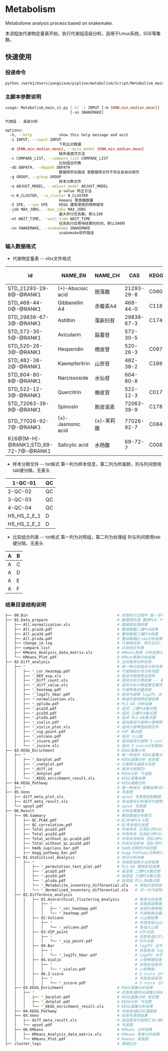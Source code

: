 # Metabolism
Metabolome analysis process based on snakemake.

本流程由代谢物定量表开始，执行代谢组高级分析。适用于Linux系统，SGE等集群。



## 快速使用

### 投递命令

```sh
python /work1/Users/yangsixue/pipline/metabolism/Script/Metabolism_main_v1.py -i [代谢物定量表] -m [缺失值填充方式] -g [样本分群文件] -a [pvalue 矫正方法] -S [kegg分析 模式物种缩写] -n [kmeans聚类簇数量]
```

### 主脚本参数说明

```sh
usage: Metabolism_main_v1.py [-h] -i INPUT [-m {KNN,min,median,mean}] [-c COMPARE_LIST] [-db DBPATH] -g GROUP [-a ADJUST_MODEL] [-n N_CLUSTER] [-S SPE] [-job MAX_JOBS] [-wt WAIT_TIME]
                             [-sn SNAKEMAKE]

代谢组 - 高级分析

options:
  -h, --help            show this help message and exit
  -i INPUT, --input INPUT
                        下机比对数据
  -m {KNN,min,median,mean}, --miss_model {KNN,min,median,mean}
                        缺失值填充方法
  -c COMPARE_LIST, --compare_list COMPARE_LIST
                        比较组合列表
  -db DBPATH, --dbpath DBPATH
                        数据库所在路径 若数据库文件不存在会自动填充
  -g GROUP, --group GROUP
                        样本分群文件
  -a ADJUST_MODEL, --adjust_model ADJUST_MODEL
                        p-value 矫正方法
  -n N_CLUSTER, --n_cluster N_CLUSTER
                        kmeans 聚类簇数量
  -S SPE, --spe SPE     KEGG 建库使用的物种缩写
  -job MAX_JOBS, --max_jobs MAX_JOBS
                        最大并行任务数，默认100
  -wt WAIT_TIME, --wait_time WAIT_TIME
                        任务执行后等待结果的时间，默认300秒
  -sn SNAKEMAKE, --snakemake SNAKEMAKE
                        snakemake软件路径
```

### 输入数据格式

* 代谢物定量表 -- xlsx文件格式

| id                                   | NAME_EN           | NAME_CH    | CAS        | KEGG_ID | FORMULA   | EXACT_MASS | CLASS_EN             | CLASS_CH      | q1    | q3    | ionmode | rt   | 1-QC-01(样本列往后顺延) |
| ------------------------------------ | ----------------- | ---------- | ---------- | ------- | --------- | ---------- | -------------------- | ------------- | ----- | ----- | ------- | ---- | ----------------------- |
| STD_21293-29-8@-@RANK1               | (+)-Abscisic acid | 脱落酸     | 21293-29-8 | C06082  | C15H20O4  | 264.1362   | phytohormone         | 植物激素      | 263   | 153   | -       | 7.86 | 1491842.063             |
| STD_468-44-0@-@RANK1                 | Gibberellin A4    | 赤霉素A4   | 468-44-0   | C11864  | C19H24O5  | 332.1624   | phytohormone         | 植物激素      | 331   | 243   | -       | 9.98 | 916.426                 |
| STD_29838-67-3@-@RANK1               | Astilbin          | 落新妇苷   | 29838-67-3 | C17449  | C21H22O11 | 450.1162   | flavonoids           | 类黄酮        | 448.9 | 302.8 | -       | 6.23 | 9283.725                |
| STD_572-30-5@-@RANK1                 | Avicularin        | 扁蓄苷     | 572-30-5   |         | C20H18O11 | 434.084911 | flavonoids           | 类黄酮        | 432.9 | 300.4 | -       | 6.47 | 1204419.81              |
| STD_520-26-3@-@RANK1                 | Hesperidin        | 橙皮苷     | 520-26-3   | C09755  | C28H34O15 | 610.1898   | flavonoids           | 类黄酮        | 609   | 300.8 | -       | 6.65 | 4258.1705               |
| STD_482-38-2@-@RANK1                 | Kaempferitrin     | 山奈苷     | 482-38-2   | C16981  | C27H30O14 | 578.1636   | flavonoids           | 类黄酮        | 577.5 | 431.7 | -       | 6.09 | 9742.047999             |
| STD_604-80-8@-@RANK1                 | Narcissoside      | 水仙苷     | 604-80-8   |         | C28H32O16 | 624.169035 | flavonoids           | 类黄酮        | 622.9 | 314.9 | -       | 6.38 | 31673.249               |
| STD_522-12-3@-@RANK1                 | Quercitrin        | 槲皮苷     | 522-12-3   | C01750  | C21H20O11 | 448.1006   | flavonoids           | 类黄酮        | 446.9 | 300.8 | -       | 6.59 | 218223.0145             |
| STD_72063-39-9@-@RANK1               | Spinosin          | 斯皮诺素   | 72063-39-9 | C17834  | C28H32O15 | 608.1741   | flavonoids           | 类黄酮        | 607.5 | 606.8 | -       | 5.79 | 4811.1                  |
| STD_77026-92-7@-@RANK1               | (±)-Jasmonic acid | (±)-茉莉酸 | 77026-92-7 | C08491  | C12H18O3  | 210.1256   | phytohormone         | 植物激素      | 209   | 59    | -       | 8.94 | 33149.6145              |
| 616@[M-H]-@RANK1;STD_69-72-7@-@RANK1 | Salicylic acid    | 水杨酸     | 69-72-7    | C00805  | C7H6O3    | 138.031695 | Phenols;phytohormone | 酚类;植物激素 | 137   | 93    | -       | 7.06 | 44330.2575              |

* 样本分群文件 -- txt格式 第一列为样本信息，第二列为所属群，列与列间使用tab键分隔，无表头

| 1-QC-01     | QC   |
| ----------- | ---- |
| 2-QC-02     | QC   |
| 3-QC-03     | QC   |
| 4-QC-04     | QC   |
| H5_HS_2_E_1 | D    |
| H5_HS_2_E_2 | D    |

* 比较组合列表 -- txt格式 第一列为对照组，第二列为处理组 列与列间使用tab键分隔，无表头

| A    | B    |
| ---- | ---- |
| A    | C    |
| A    | D    |
| A    | E    |
| A    | F    |



### 结果目录结构说明

```sh
├── 00.Bin                                        # 存放执行过程中 每一步命令
├── 01.Data_prepare                               # 数据预处理 整体PCA、PLS-DA、K-mean分析结果
│   ├── All.normalization.xls                     # 数据预处理结果
│   ├── All.pca2d.pdf                             # 整体数据二维PCA结果
│   ├── All.pca3d.pdf                             # 整体数据三维PCA结果
│   ├── All.plsda.pdf                             # 整体数据plsda分析结果
│   ├── change_id.log                             # 代谢物名称、转化后ID、kegg ID对应表
│   ├── compare.list                              # 比较组合列表
│   ├── KMeans_Analysis_data_matrix.xls           # KMeans聚类 分析结果对应表
│   └── KMeans_Plot.pdf                           # KMean聚类分析结果
├── 02.Diff_analysis                              # 比较差异分析目录
│   ├── *                                         # 每一种比较组合分析目录
│   │   ├── *_cor_heatmap.pdf                     # 代谢物相关性分析热图
│   │   ├── *_DEP_exp.xls                         # 差异代谢物表达矩阵
│   │   ├── *_Diff_count.xls                      # 差异分析计算结果 -- 每一种代谢物对一个的组间p-value、q-value、VIP、fold-change等
│   │   ├── *_diff_value.xls                      # 差异分析计算结果显著性，上调、下调注释
│   │   ├── *_heatmap.pdf                         # 代谢物表达量热图
│   │   ├── *_log2fc_hbar.pdf                     # 差异代谢物 log2FC 水平柱状图 -- 上调和下调分别选取top 10绘制
│   │   ├── *.normalization.xls                   # 两组代谢物预处理结果
│   │   ├── *_oplsda.pdf                          # PLS-DA 分析结果
│   │   ├── *.pca2d.pdf                           # 组间 二维PCA散点图
│   │   ├── *.pca3d.pdf                           # 组间 三维PCA散点图
│   │   ├── *.plsda.pdf                           # 组间 PLS-DA散点图
│   │   ├── *_violin.pdf                          # 组间差异代谢物小提琴图
│   │   ├── *_violin_plot.xls                     # 组间小提琴图绘制文件
│   │   ├── *_vip_point.pdf                       # VIP 散点图
│   │   ├── *_volcano.pdf                         # 组间 火山图
│   │   ├── *_zscore.pdf                          # 组间差异代谢物 Z-score分布图
│   │   └── *_zscore.xls                          # 组间 Z-score分布图绘制文件
├── 03.KEGG_Enrichment                            # KEGG富集分析
│   ├── *                                         # 每一种组合 KEGG富集分析目录
│   │   ├── *_barplot.pdf                         # KEGG富集分析 柱状图
│   │   ├── *_cnetplot.pdf                        # 代谢物与通路关系图
│   │   ├── *_diff.id                             # 差异代谢物ID
│   │   ├── *_dotplot.pdf                         # KEGG分析 气泡图
│   │   └── *_KEGG_enrichment_result.xls          # KEGG富集结果
├── 04.KEGG_Pathway                               # KEGG通路分析
│   ├── *                                         # 每一种组合 富集结果对应的通路图
├── 05.Venn                                       # 韦恩图
│   ├── diff_meta_plot.xls                        # upset 韦恩图绘制数据
│   ├── diff_meta_result.xls                      # 各组差异分析差异代谢物汇总结果
│   └── upset.pdf                                 # upset 韦恩图
├── 06.Result                                     # 分析结果整理
│   ├── 00.Summary                                # 整体数据分布情况
│   │   ├── QC.PCAX.pdf                           # QC样本PCA-X图
│   │   ├── QC_correlation.pdf                    # QC样本相关性图
│   │   ├── Total.pca2d.pdf                       # 所有样本 包含QC的PCA二维散点图
│   │   ├── Total.pca3d.pdf                       # 所有样本 包含QC的PCA三维
│   │   ├── Total_without_qc.pca2d.pdf            # 所有实验样本 无QC的PCA二维散点图
│   │   ├── Total_without_qc.pca3d.pdf            # 所有实验样本 无QC的PCA三维散点图
│   │   ├── hmdb_supclass_bar.pdf                 # hmdb注释统计柱状图
│   │   ├── kegg_pathway_bar.pdf                  # kegg Pathway注释统计柱状图
│   ├── 01.Statistical_Analysis                   # 统计分析结果
│   │   ├── *                                     # 存放各组统计分析结果
│   │   │   ├── *_permutation_test_plot.pdf       # PLS-DA 置换检验结果
│   │   │   ├── *.pca2d.pdf                       # 各层级 二维PCA散点图
│   │   │   ├── *.pca3d.pdf                       # 各层级 三维PCA散点图
│   │   │   └── *.plsda.pdf                       # 各层级 PLS-DA散点图
│   │   │   └── *_Metabolite_inventory_differential.xls   # 原始代谢物信号强度 + 差异分析结果
│   │   │   └── *_Normalized_inventory_differential.xls   # 归一化代谢物信号强度 + 差异分析结果
│   ├── 02.Difference_analysis 
│   │   │   ├── 01.Hierarchical_Clustering_Analysis       # 聚类分析结果
│   │   │   │   ├── *                                     # 存放各组聚类分析结果
│   │   │   │   │   ├── *_cor_heatmap.pdf                 # 各组代谢物相关性分析热图
│   │   │   │   │   └── *_heatmap.pdf                     # 代谢物表达量热图
│   │   │   ├── 02.Volcano                                # 火山图结果
│   │   │   │   ├── *                                     # 存放各组火山图结果
│   │   │   │   │   └── *_volcano.pdf                     # 各组火山图
│   │   │   ├── 03.VIP_point                              # VIP点图
│   │   │   │   ├── *                                     # 存放各组VIP点图
│   │   │   │   │   └── *_vip_point.pdf                   # VIP点图
│   │   │   ├── 04.Bar                                    # log2FC 水平柱状图结果
│   │   │   │   ├── *                                     # 存放各组 log2FC 水平柱状图
│   │   │   │   │   └── *_log2fc_hbar.pdf                 # log2FC 水平柱状图
│   │   │   ├── 05.Violin                                 # 小提琴图结果
│   │   │   │   ├── *                                     # 存放各组差异代谢物小提琴图
│   │   │   │   │   └── *_violin.pdf                      # 小提琴图
│   │   │   ├── 06.Z-score                                # Z-score 分布图
│   │   │   │   ├── *                                     # 存放各组差异代谢物 Z-score分布图
│   │   │   │   │   └── *_zscore.pdf                      # Z-score 分布图
│   ├── 03.KEGG_Enrichment                        # KEGG富集分析结果
│   │   ├── *                                     # 存放各组KEGG富集分析结果，若目录为空，则表示差异代谢物未得到富集
│   │   │   ├── *_barplot.pdf                     # KEGG富集分析 柱状图
│   │   │   ├── *_dotplot.pdf                     # KEGG分析 气泡图
│   │   │   └── *_KEGG_enrichment_result.xls      # KEGG富集分析结果
│   ├── 04.KEGG_Pathway                           # 存放各组KEGG通路图
│   ├── 05.Venn                                   # 存放韦恩图结果
│   │   ├── diff_meta_result.xls                  # 各组差异代谢物汇总(稀疏矩阵格式)
│   │   └── upset.pdf                             # 韦恩图
│   ├── 06.KMeans                                 # KMeans 分析结果
│   │   ├── KMeans_Analysis_data_matrix.xls       # KMeans 聚类分析结果
│   │   └── KMeans_Plot.pdf                       # Kmeans 聚类图
├── cluster_logs                                  # 报错日志
```

